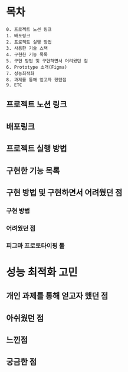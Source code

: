 # 목차

```
0. 프로젝트 노션 링크
1. 배포링크
2. 프로젝트 실행 방법
3. 사용한 기술 스택
4. 구현한 기능 목록
5. 구현 방법 및 구현하면서 어려웠던 점
6. Prototype 소개(Figma)
7. 성능최적화
8. 과제를 통해 얻고자 했던점
9. ETC
```

## 프로젝트 노션 링크

## 배포링크

## 프로젝트 실행 방법

##

## 구현한 기능 목록

## 구현 방법 및 구현하면서 어려웠던 점

### 구현 방법

### 어려웠던 점

### 피그마 프로토타이핑 툴

# 성능 최적화 고민

## 개인 과제를 통해 얻고자 했던 점

## 아쉬웠던 점

## 느낀점

## 궁금한 점
